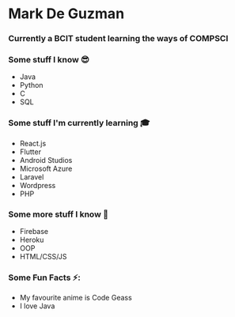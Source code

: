 # Mark De Guzman

### Currently a BCIT student learning the ways of COMPSCI

### Some stuff I know 😎
* Java
* Python
* C
* SQL

### Some stuff I'm currently learning 🎓
* React.js
* Flutter
* Android Studios
* Microsoft Azure
* Laravel
* Wordpress
* PHP

### Some more stuff I know 🤯
* Firebase
* Heroku
* OOP
* HTML/CSS/JS

### Some Fun Facts ⚡:
* My favourite anime is Code Geass
* I love Java
<!--
**mark-p7/mark-p7** is a ✨ _special_ ✨ repository because its `README.md` (this file) appears on your GitHub profile.

Here are some ideas to get you started:

- 🔭 I’m currently working on ...
- 🌱 I’m currently learning ...
- 👯 I’m looking to collaborate on ...
- 🤔 I’m looking for help with ...
- 💬 Ask me about ...
- 📫 How to reach me: ...
- 😄 Pronouns: ...
- ⚡ Fun fact: ...
-->
